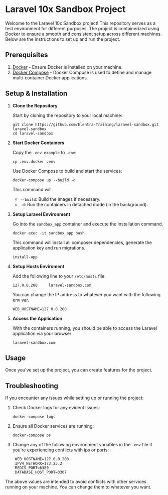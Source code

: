 # Laravel 10x Sandbox Project

Welcome to the Laravel 10x Sandbox project! This repository serves as a test environment for different purposes. The project is containerized using Docker to ensure a smooth and consistent setup across different machines. Below are the instructions to set up and run the project.

## Prerequisites

1. [Docker](https://www.docker.com/get-started) - Ensure Docker is installed on your machine.
2. [Docker Compose](https://docs.docker.com/compose/install/) - Docker Compose is used to define and manage multi-container Docker applications.

## Setup & Installation

1. **Clone the Repository**

   Start by cloning the repository to your local machine:

   ```
   git clone https://github.com/Elentra-Training/laravel-sandbox.git laravel-sandbox
   cd laravel-sandbox
   ```

2. **Start Docker Containers**

   Copy the `.env.example` to `.env`:

   ```
   cp .env.docker .env
   ```

   Use Docker Compose to build and start the services:

   ```
   docker-compose up --build -d
   ```

   This command will:

    - `--build`: Build the images if necessary.
    - `-d`: Run the containers in detached mode (in the background).


3. **Setup Laravel Environment**

    Go into the `sandbox_app` container and execute the installation command.

   ```
   docker exec -it sandbox_app bash
   ```

   This command will install all composer dependencies, generate the application key and run migrations.

   ```
   install-app
   ```

4. **Setup Hosts Enviroment**

   Add the following line to your `/etc/hosts` file:

   ```
   127.0.0.200     laravel-sandbox.com
   ```

   You can change the IP address to whatever you want with the following env var.

   ```properties
   WEB_HOSTNAME=127.0.0.200 
   ```

5. **Access the Application**

   With the containers running, you should be able to access the Laravel application via your browser:

   ```
   laravel-sandbox.com
   ```

## Usage

Once you've set up the project, you can create features for the project.

## Troubleshooting

If you encounter any issues while setting up or running the project:

1. Check Docker logs for any evident issues:

   ```
   docker-compose logs
   ```

2. Ensure all Docker services are running:

   ```
   docker-compose ps
   ```
   
3. Change any of the following environment variables in the `.env` file if you're experiencing conflicts with ips or ports:

   ```properties
    WEB_HOSTNAME=127.0.0.200
    IPV4_NETWORK=173.25.2
    REDIS_PORT=6380
    DATABASE_HOST_PORT=3307
   ```

The above values are intended to avoid conflicts with other services running on your machine. You can change them to whatever you want.
